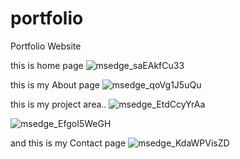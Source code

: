 # portfolio
Portfolio Website

this is home page
![msedge_saEAkfCu33](https://github.com/Taniya-12/portfolio/assets/88928292/17be5a18-4d41-4ac3-b301-e9ca8c86e1d7)

this is my About page
![msedge_qoVg1J5uQu](https://github.com/Taniya-12/portfolio/assets/88928292/03925943-ba3e-4ab9-8084-4deba11b5cbe)

this is my project area..
![msedge_EtdCcyYrAa](https://github.com/Taniya-12/portfolio/assets/88928292/780cd205-6b9c-4b94-8280-84aecaa95dfb)


![msedge_EfgoI5WeGH](https://github.com/Taniya-12/portfolio/assets/88928292/e2ab5c1c-ac38-474f-8c59-8f96cf250032)

and this is my Contact page
![msedge_KdaWPVisZD](https://github.com/Taniya-12/portfolio/assets/88928292/b61b9a4f-493f-40c5-9493-c1cf92a0980f)
